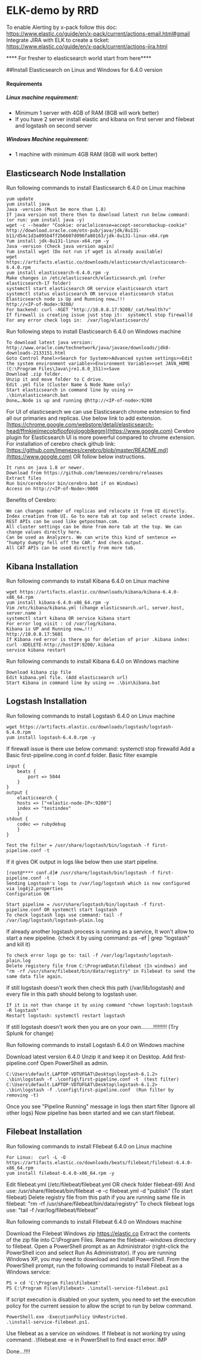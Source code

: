 # ELK-demo by RRD
To enable Alerting by x-pack follow this doc: https://www.elastic.co/guide/en/x-pack/current/actions-email.html#gmail
Integrate JIRA with ELK to create a ticket:  https://www.elastic.co/guide/en/x-pack/current/actions-jira.html



**** For fresher to elasticsearch world start from here****

##Install Elasticsearch on Linux and Windows for 6.4.0 version
#### Requirements
##### Linux machine requirement:

- Minimum 1 server with 4GB of RAM (8GB will work better)
- If you have 2 server install elastic and kibana on first server and filebeat and logstash on second server


##### Windows Machine requirement:
- 1 machine with minimum 4GB RAM (8GB will work better)


## Elasticsearch Node Installation
Run following commands to install Elasticsearch 6.4.0 on Linux machine
```
yum update
yum install java
Java -version (Must be more than 1.8)
If java version not there then to download latest run below command: (or run: yum install java -y)
wget -c --header "Cookie: oraclelicense=accept-securebackup-cookie" http://download.oracle.com/otn-pub/java/jdk/8u131-b11/d54c1d3a095b4ff2b6607d096fa80163/jdk-8u131-linux-x64.rpm
Yum install jdk-8u131-linux-x64.rpm -y
Java -version (Check java version again)
Yum install wget (Do not run if wget is already available)
wget https://artifacts.elastic.co/downloads/elasticsearch/elasticsearch-6.4.0.rpm
yum install elasticsearch-6.4.0.rpm -y
Make changes in /etc/elasticsearch/elasticsearch.yml (refer elasticsearch-17 folder)
systemctl start elasticsearch OR service elasticsearch start
systemctl status elasticsearch OR service elasticsearch status
Elasticsearch node is Up and Running now…!!!
http://<IP-of-Node>:9200/ 
For backend: curl -XGET "http://10.0.8.17:9200/_cat/health?v"
If firewall is creating issue just stop it:  systemctl stop firewalld
For any error check logs in:  /var/log/elasticsearch/
```
Run following steps to install Elasticsearch 6.4.0 on Windows machine
```
To download latest java version: http://www.oracle.com/technetwork/java/javase/downloads/jdk8-downloads-2133151.html
Goto Control Panel>>Search for System>>Advanced system settings>>Edit the system environment variable>>Environment Variable>>set JAVA_HOME (C:\Program Files\Java\jre1.8.0_151)>>Save
Download .zip folder.
Unzip it and move folder to C drive.
Edit .yml file (Cluster Name & Node Name only)
Start elasticsearch in command line by using >> .\bin\elasticsearch.bat
Done….Node is up and running @http://<IP-of-node>:9200
```

For UI of elasticsearch we can use Elasticsearch chrome extension to find all our primaries and replicas.
Use below link to add extension.
[https://chrome.google.com/webstore/detail/elasticsearch-head/ffmkiejjmecolpfloofpjologoblkegm](https://www.google.com)
Cerebro plugin for Elasticsearch UI is more powerful compared to chrome extension.
For installation of cerebro check github link:
[https://github.com/lmenezes/cerebro/blob/master/README.md](https://www.google.com)
OR follow below instructions.
```
It runs on java 1.8 or newer.
Download from https://github.com/lmenezes/cerebro/releases
Extract files
Run bin/cerebro(or bin/cerebro.bat if on Windows)
Access on http://<IP-of-Node>:9000
```
Benefits of Cerebro:
```
We can changes number of replicas and relocate it from UI directly.
Index creation from UI. Go to more tab at top and select create index.
REST APIs can be used like getpostman.com.
All cluster settings can be done from more tab at the top. We can change values directly here.
Can be used as Analyzers. We can write this kind of sentence => "humpty dumpty fell off the CAR." And check output.
All CAT APIs can be used directly from more tab.
```

## Kibana Installation
Run following commands to install Kibana 6.4.0 on Linux machine
```
wget https://artifacts.elastic.co/downloads/kibana/kibana-6.4.0-x86_64.rpm
yum install kibana-6.4.0-x86_64.rpm -y
Vim /etc/kibana/kibana.yml (change elasticsearch.url, server.host, server.name )
systemctl start kibana OR service kibana start
For error log visit : cd /var/log/kibana.
Kibana is UP and Running now…!!!
http://10.0.8.17:5601
If Kibana red error is there go for deletion of prior .kibana index:
curl -XDELETE-http://hostIP:9200/.kibana 
service kibana restart
```
Run following commands to install Kibana 6.4.0 on Windows machine
```
Download kibana zip file
Edit kibana.yml file. (Add elasticsearch url)
Start Kibana in command line by using >> .\bin\kibana.bat
```
## Logstash Installation
Run following commands to install Logstash 6.4.0 on Linux machine
```
wget https://artifacts.elastic.co/downloads/logstash/logstash-6.4.0.rpm 
yum install logstash-6.4.0.rpm -y
```
If firewall issue is there use below command: systemctl stop firewalld
Add a Basic first-pipeline.cong in conf.d folder.
Basic filter example
        
    input {
        beats {
            port => 5044
        }
    }
    output {
        elasticsearch {
        hosts => ["<elastic-node-IP>:9200"]
        index => "testindex"
        }
    stdout {
        codec => rubydebug
        }
    }
```
Test the filter = /usr/share/logstash/bin/logstash -f first-pipeline.conf -t
```
If it gives OK output in logs like below then use start pipeline.
```
[root@**** conf.d]# /usr/share/logstash/bin/logstash -f first-pipeline.conf -t
Sending Logstash's logs to /var/log/logstash which is now configured via log4j2.properties
Configuration OK
```
```
Start pipeline = /usr/share/logstash/bin/logstash -f first-pipeline.conf OR systemctl start logstash
To check logstash logs use command: tail -f /var/log/logstash/logstash-plain.log 
```
If already another logstash process is  running as a service, It won't allow to start a new pipeline. (check it by using command: ps -ef | grep "logstash" and kill it)
```
To check error logs go to: tail -f /var/log/logstash/logstash-plain.log
Delete registery file from C:\ProgramData\filebeat (In windows) and "rm -rf /usr/share/filebeat/bin/data/registry" in Filebeat to send the same data file again.
```
If still logstash doesn't work then check this path (/var/lib/logstash) and every file in this path should belong to logstash user.
```
If it is not than change it by using command "chown logstash:logstash -R logstash"
Restart logstash: systemctl restart logstash
```
If still logstash doesn't work then you are on your own........!!!!!!!!! (Try Splunk for change)

Run following commands to install Logstash 6.4.0 on Windows machine

Download latest version 6.4.0
Unzip it and keep it on Desktop.
Add first-pipeline.conf
Open PowerShell as admin.
```
C:\Users\default.LAPTOP-VDTUFGAT\Desktop\logstash-6.1.2> .\bin\logstash -f .\config\first-pipeline.conf -t  (test filter)
C:\Users\default.LAPTOP-VDTUFGAT\Desktop\logstash-6.1.2> .\bin\logstash -f .\config\first-pipeline.conf  (Run filter by removing -t)
```
Once you see "Pipeline Running" message in logs then start filter (Ignore all other logs)
 Now pipeline has been started and we can start filebeat.

## Filebeat Installation
Run following commands to install FIlebeat 6.4.0 on Linux machine
```
For Linux:  curl -L -O https://artifacts.elastic.co/downloads/beats/filebeat/filebeat-6.4.0-x86_64.rpm 
yum install filebeat-6.4.0-x86_64.rpm -y
```
Edit filebeat.yml (/etc/filebeat/filebeat.yml OR check folder filebeat-69)
And use: /usr/share/filebeat/bin/filebeat -e -c filebeat.yml -d "publish" (To start filebeat)
Delete registry file from this path if you are running same file in filebeat:  "rm -rf /usr/share/filebeat/bin/data/registry"
To check filebeat logs use: "tail -f /var/log/filebeat/filebeat"

Run following commands to install FIlebeat 6.4.0 on Windows machine

Download the Filebeat Windows zip https://elastic.co
Extract the contents of the zip file into C:\Program Files.
Rename the filebeat-<version>-windows directory to filebeat.
Open a PowerShell prompt as an Administrator (right-click the PowerShell icon and select Run As Administrator). If you are running Windows XP, you may need to download and install PowerShell.
From the PowerShell prompt, run the following commands to install Filebeat as a Windows service:
```
PS > cd 'C:\Program Files\Filebeat'
PS C:\Program Files\Filebeat> .\install-service-filebeat.ps1
```
If script execution is disabled on your system, you need to set the execution policy for the current session to allow the script to run by below command.
```
PowerShell.exe -ExecutionPolicy UnRestricted.
.\install-service-filebeat.ps1.
```
Use filebeat as a service on windows.
If filebeat is not working try using command: .\filebeat.exe -e in PowerShell to find exact error. IMP

Done...!!!!



